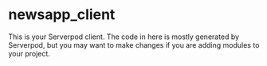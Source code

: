 # newsapp_client

This is your Serverpod client. The code in here is mostly generated by
Serverpod, but you may want to make changes if you are adding modules to your
project.
